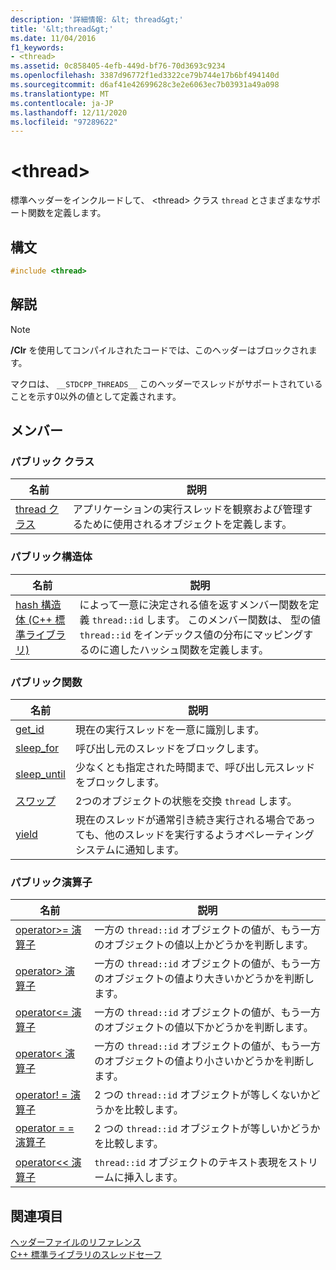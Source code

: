 ```yaml
---
description: '詳細情報: &lt; thread&gt;'
title: '&lt;thread&gt;'
ms.date: 11/04/2016
f1_keywords:
- <thread>
ms.assetid: 0c858405-4efb-449d-bf76-70d3693c9234
ms.openlocfilehash: 3387d96772f1ed3322ce79b744e17b6bf494140d
ms.sourcegitcommit: d6af41e42699628c3e2e6063ec7b03931a49a098
ms.translationtype: MT
ms.contentlocale: ja-JP
ms.lasthandoff: 12/11/2020
ms.locfileid: "97289622"
---
```

# <a name="ltthreadgt"></a>&lt;thread&gt;

標準ヘッダーをインクルードして、 \<thread> クラス `thread` とさまざまなサポート関数を定義します。

## <a name="syntax"></a>構文

```cpp
#include <thread>
```

## <a name="remarks"></a>解説

> [!NOTE]
> **/Clr** を使用してコンパイルされたコードでは、このヘッダーはブロックされます。

マクロは、 `__STDCPP_THREADS__` このヘッダーでスレッドがサポートされていることを示す0以外の値として定義されます。

## <a name="members"></a>メンバー

### <a name="public-classes"></a>パブリック クラス

|名前|説明|
|----------|-----------------|
|[thread クラス](../standard-library/thread-class.md)|アプリケーションの実行スレッドを観察および管理するために使用されるオブジェクトを定義します。|

### <a name="public-structures"></a>パブリック構造体

|名前|説明|
|----------|-----------------|
|[hash 構造体 (C++ 標準ライブラリ)](../standard-library/hash-structure-stl.md)|によって一意に決定される値を返すメンバー関数を定義 `thread::id` します。 このメンバー関数は、 [](../standard-library/hash-class.md)型の値 `thread::id` をインデックス値の分布にマッピングするのに適したハッシュ関数を定義します。|

### <a name="public-functions"></a>パブリック関数

|名前|説明|
|----------|-----------------|
|[get_id](../standard-library/thread-functions.md#get_id)|現在の実行スレッドを一意に識別します。|
|[sleep_for](../standard-library/thread-functions.md#sleep_for)|呼び出し元のスレッドをブロックします。|
|[sleep_until](../standard-library/thread-functions.md#sleep_until)|少なくとも指定された時間まで、呼び出し元スレッドをブロックします。|
|[スワップ](../standard-library/thread-functions.md#swap)|2つのオブジェクトの状態を交換 `thread` します。|
|[yield](../standard-library/thread-functions.md#yield)|現在のスレッドが通常引き続き実行される場合であっても、他のスレッドを実行するようオペレーティング システムに通知します。|

### <a name="public-operators"></a>パブリック演算子

|名前|説明|
|----------|-----------------|
|[operator>= 演算子](../standard-library/thread-operators.md#op_gt_eq)|一方の `thread::id` オブジェクトの値が、もう一方のオブジェクトの値以上かどうかを判断します。|
|[operator> 演算子](../standard-library/thread-operators.md#op_gt)|一方の `thread::id` オブジェクトの値が、もう一方のオブジェクトの値より大きいかどうかを判断します。|
|[operator<= 演算子](../standard-library/thread-operators.md#op_lt_eq)|一方の `thread::id` オブジェクトの値が、もう一方のオブジェクトの値以下かどうかを判断します。|
|[operator< 演算子](../standard-library/thread-operators.md#op_lt)|一方の `thread::id` オブジェクトの値が、もう一方のオブジェクトの値より小さいかどうかを判断します。|
|[operator! = 演算子](../standard-library/thread-operators.md#op_neq)|2 つの `thread::id` オブジェクトが等しくないかどうかを比較します。|
|[operator = = 演算子](../standard-library/thread-operators.md#op_eq_eq)|2 つの `thread::id` オブジェクトが等しいかどうかを比較します。|
|[operator<< 演算子](../standard-library/thread-operators.md#op_lt_lt)|`thread::id` オブジェクトのテキスト表現をストリームに挿入します。|

## <a name="see-also"></a>関連項目

[ヘッダーファイルのリファレンス](../standard-library/cpp-standard-library-header-files.md)\
[C++ 標準ライブラリのスレッドセーフ](../standard-library/thread-safety-in-the-cpp-standard-library.md)
